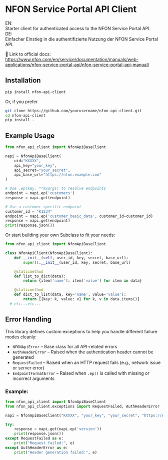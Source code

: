# NFON Service Portal API Client

EN:  
Starter client for authenticated access to the NFON Service Portal API.  
DE:  
Einfacher Einstieg in die authentifizierte Nutzung der NFON Service Portal API.

📄 Link to official docs:  
https://www.nfon.com/en/service/documentation/manuals/web-applications/nfon-service-portal-api/nfon-service-portal-api-manual/

## Installation

```bash
pip install nfon-api-client
```

Or, if you prefer
```bash
git clone https://github.com/yourusername/nfon-api-client.git
cd nfon-api-client
pip install .
```


## Example Usage

```python
from nfon_api_client import NfonApiBaseClient

napi = NfonApiBaseClient(
    uid="KXXXX",
    api_key="your_key",
    api_secret="your_secret",
    api_base_url="https://nfon.example.com"
)

# Use .ep(key, **kwargs) to resolve endpoints
endpoint = napi.ep('customers')
response = napi.get(endpoint)

# Use a customer-specific endpoint
customer_id = "K1234"
endpoint = napi.ep('customer_basic_data', customer_id=customer_id)
response = napi.get(endpoint)
print(response.json())

```

Or start building your own Subclass to fit your needs:

```python
from nfon_api_client import NfonApiBaseClient

class NfonApiClient(NfonApiBaseClient):
    def __init__(self, user_id, key, secret, base_url):
        super().__init__(user_id, key, secret, base_url)

    @staticmethod
    def list_to_dict(data):
        return {item['name']: item['value'] for item in data}

    @staticmethod
    def dict_to_list(data, key='name', value='value'):
        return [{key: k, value: v} for k, v in data.items()]
  # etc...etc...
```
## Error Handling

This library defines custom exceptions to help you handle different failure modes cleanly:

- `NFONApiError` – Base class for all API-related errors
- `AuthHeaderError` – Raised when the authentication header cannot be generated
- `RequestFailed` – Raised when an HTTP request fails (e.g., network issue or server error)
- `EndpointFormatError` – Raised when `.ep()` is called with missing or incorrect arguments

### Example:

```python
from nfon_api_client import NfonApiBaseClient
from nfon_api_client.exceptions import RequestFailed, AuthHeaderError

napi = NfonApiBaseClient("KXXXX", "your_key", "your_secret", "https://nfon.example.com")

try:
    response = napi.get(napi.ep('version'))
    print(response.json())
except RequestFailed as e:
    print("Request failed:", e)
except AuthHeaderError as e:
    print("Header generation failed:", e)

```
